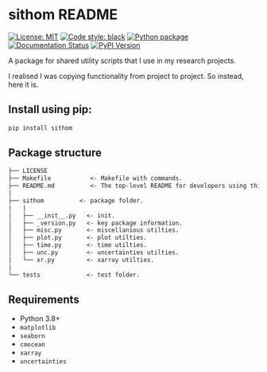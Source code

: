# sithom README

<a href="hhttps://opensource.org/licenses/MIT"><img alt="License: MIT" src="https://img.shields.io/badge/License-MIT-blue.svg"></a>
 <a href="https://github.com/psf/black"><img alt="Code style: black" src="https://img.shields.io/badge/code%20style-black-000000.svg"></a>
  <a href="https://github.com/sdat2/sithom/actions/workflows/python-package.yml"><img alt="Python package" src="https://github.com/sdat2/sithom/actions/workflows/python-package.yml/badge.svg"></a>
   <a href="https://sithom.readthedocs.io/en/latest/MAIN_README.html"><img alt="Documentation Status" src="https://readthedocs.org/projects/sithom/badge/?version=latest"></a>
    <a href="https://badge.fury.io/py/sithom"><img alt="PyPI Version" src="https://badge.fury.io/py/sithom.svg"></a>

A package for shared utility scripts that I use in my research projects.

I realised I was copying functionality from project to project. So instead, here it is.

## Install using pip:

```bash
pip install sithom
```

## Package structure

```txt
├── LICENSE
├── Makefile           <- Makefile with commands.
├── README.md          <- The top-level README for developers using this project.
|
├── sithom          <- package folder.
|   |
│   ├── __init__.py   <- init.
│   ├── _version.py   <- key package information.
│   ├── misc.py       <- miscellanious utilties.
│   ├── plot.py       <- plot utilties.
│   ├── time.py       <- time utilties.
│   ├── unc.py        <- uncertainties utilties.
│   └── xr.py         <- xarray utilties.
|
└── tests             <- test folder.

```

## Requirements

- Python 3.8+
- `matplotlib`
- `seaborn`
- `cmocean`
- `xarray`
- `uncertainties`

